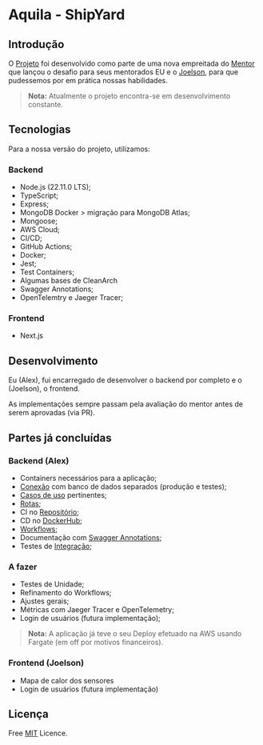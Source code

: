 # Aquila - ShipYard

## Introdução
O [Projeto](https://github.com/vittooh/aquila/wiki/Projeto-Aquila) foi desenvolvido como parte de uma nova empreitada do [Mentor](https://github.com/vittooh) que lançou o desafio para seus mentorados EU e o [Joelson](https://github.com/joabysonSouza), para que pudessemos por em prática nossas habilidades.

>**Nota:** Atualmente o projeto encontra-se em desenvolvimento constante.

## Tecnologias
Para a nossa versão do projeto, utilizamos:
### Backend
- Node.js (22.11.0 LTS);
- TypeScript;
- Express;
- MongoDB Docker > migração para MongoDB Atlas;
- Mongoose;
- AWS Cloud;
- CI/CD;
- GitHub Actions;
- Docker;
- Jest;
- Test Containers; <br/>
- Algumas bases de CleanArch
- Swagger Annotations;
- OpenTelemtry e Jaeger Tracer;

### Frontend
- Next.js

## Desenvolvimento
Eu (Alex), fui encarregado de desenvolver o backend por completo e o (Joelson), o frontend.

As implementações sempre passam pela avaliação do mentor antes de serem aprovadas (via PR).

## Partes já concluídas
### Backend (Alex)
- Containers necessários para a aplicação;
- [Conexão](https://github.com/AlexSnider/Aquila-Project/tree/develop/src/database) com banco de dados separados (produção e testes);
- [Casos de uso](https://github.com/AlexSnider/Aquila-Project/tree/develop/src/modules/v1/Sensors/useCases) pertinentes;
- [Rotas](https://github.com/AlexSnider/Aquila-Project/blob/develop/src/routes/v1/Sensors/sensorRoute.ts);
- CI no [Repositório](https://github.com/AlexSnider/Aquila-Project/tree/develop);
- CD no [DockerHub](https://hub.docker.com/r/alexvoliveira/aquila/tags);
- [Workflows](https://github.com/AlexSnider/Aquila-Project/tree/develop/.github/workflows);
- Documentação com [Swagger Annotations](https://github.com/AlexSnider/Aquila-Project/blob/develop/src/docs/swaggerConfig.ts);
- Testes de [Integração](https://github.com/AlexSnider/Aquila-Project/tree/develop/__tests__/integration/sensors);

### A fazer
- Testes de Unidade;
- Refinamento do Workflows;
- Ajustes gerais;
- Métricas com Jaeger Tracer e OpenTelemetry;
- Login de usuários (futura implementação);


>**Nota:** A aplicação já teve o seu Deploy efetuado na AWS usando Fargate (em off por motivos financeiros). <br/>
### Frontend (Joelson)
- Mapa de calor dos sensores
- Login de usuários (futura implementação)

## Licença
Free [MIT](https://github.com/AlexSnider/Aquila-Project/blob/main/LICENSE) Licence.
